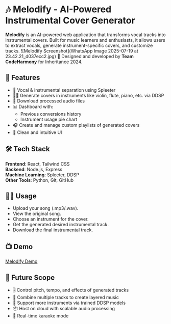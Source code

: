 
# 🎶 Melodify - AI-Powered Instrumental Cover Generator

**Melodify** is an AI-powered web application that transforms vocal tracks into instrumental covers. Built for music learners and enthusiasts, it allows users to extract vocals, generate instrument-specific covers, and customize tracks.
![Melodify Screenshot](WhatsApp Image 2025-07-19 at 23.42.21_d037ecc2.jpg)
🎯 Designed and developed by **Team CodeHarmony** for Inheritance 2024.

## 🚀 Features

- 🎵 Vocal & instrumental separation using Spleeter
- 🧑‍🎤 Generate covers in instruments like violin, flute, piano, etc. via DDSP
- 💾 Download processed audio files
- 📊 Dashboard with:
  - Previous conversions history  
  - Instrument usage pie chart
- 🎧 Create and manage custom playlists of generated covers 
- 📁 Clean and intuitive UI

## 🛠️ Tech Stack

**Frontend**: React, Tailwind CSS  
**Backend**: Node.js, Express  
**Machine Learning**: Spleeter, DDSP  
**Other Tools**: Python, Git, GitHub

## 🧑‍💻 Usage

- Upload your song (.mp3/.wav).
- View the original song.
- Choose an instrument for the cover.
- Get the generated desired instrumental track.
- Download the final instrumental track.

## 📺 Demo
[Melodify Demo](melodify_demo_video.mp4)

## 🔮 Future Scope

- 🎚️ Control pitch, tempo, and effects of generated tracks
- 🧩 Combine multiple tracks to create layered music
- 🧠 Support more instruments via trained DDSP models
- 📦 Host on cloud with scalable audio processing
- 🎤 Real-time karaoke mode
